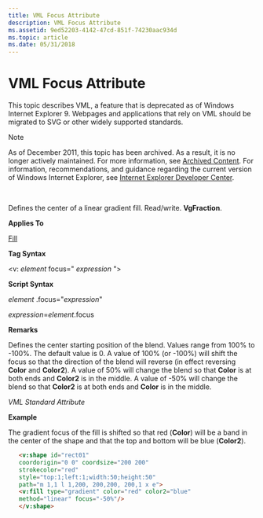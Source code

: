 ```yaml
---
title: VML Focus Attribute
description: VML Focus Attribute
ms.assetid: 9ed52203-4142-47cd-851f-74230aac934d
ms.topic: article
ms.date: 05/31/2018
---
```


# VML Focus Attribute

This topic describes VML, a feature that is deprecated as of Windows Internet Explorer 9. Webpages and applications that rely on VML should be migrated to SVG or other widely supported standards.

> [!Note]  
> As of December 2011, this topic has been archived. As a result, it is no longer actively maintained. For more information, see [Archived Content](https://docs.microsoft.com/previous-versions/windows/internet-explorer/ie-developer/). For information, recommendations, and guidance regarding the current version of Windows Internet Explorer, see [Internet Explorer Developer Center](https://msdn.microsoft.com/ie/).

 

Defines the center of a linear gradient fill. Read/write. **VgFraction**.

**Applies To**

[Fill](msdn-online-vml-fill-element.md)

**Tag Syntax**

<v: *element* focus=" *expression* ">

**Script Syntax**

*element* .focus="*expression*"

*expression*=*element*.focus

**Remarks**

Defines the center starting position of the blend. Values range from 100% to -100%. The default value is 0. A value of 100% (or -100%) will shift the focus so that the direction of the blend will reverse (in effect reversing **Color** and **Color2**). A value of 50% will change the blend so that **Color** is at both ends and **Color2** is in the middle. A value of -50% will change the blend so that **Color2** is at both ends and **Color** is in the middle.

*VML Standard Attribute*

**Example**

The gradient focus of the fill is shifted so that red (**Color**) will be a band in the center of the shape and that the top and bottom will be blue (**Color2**).


```HTML
   <v:shape id="rect01"
   coordorigin="0 0" coordsize="200 200"
   strokecolor="red"
   style="top:1;left:1;width:50;height:50"
   path="m 1,1 l 1,200, 200,200, 200,1 x e">
   <v:fill type="gradient" color="red" color2="blue"
   method="linear" focus="-50%"/>
   </v:shape>
```



 

 





